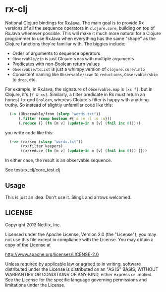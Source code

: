 # rx-clj

Notional Clojure bindings for [RxJava](https://github.com/Netflix/RxJava). The main goal is to provide Rx versions of all the sequence operators in `clojure.core`, building on top of RxJava whenever possible. This will make it much more natural for a Clojure programmer to use RxJava when everything has the same "shape" as the Clojure functions they're familiar with. The biggies include:

* Order of arguments to sequence operators
* `Observable/zip` is just Clojure's `map` with multiple arguments
* Predicates with non-Boolean return values
* `Observable/toList` is just a whimpy version of `clojure.core/into`
* Consistent naming like `Observable/scan` to `reductions`, `Observable/skip` to `drop`, etc.


For example, in RxJava, the signature of `Observable.map` is `[xs f]`, but in Clojure, it's `[f & xs]`. Similarly, a filter predicate in Rx must return an honest-to-god `Boolean`, whereas Clojure's filter is happy with anything truthy. So instead of slightly unfamiliar code like this:

```clojure
  (-> (Observable/from (slurp "words.txt"))
      (.filter (comp boolean #{:a :e :i :o :u}))
      (.reduce {} (fn [m v] (update-in m [v] (fnil inc 0)))))
```

you write code like this:

```clojure
  (->> (rx/seq (slurp "words.txt"))
       (rx/filter keepers)
       (rx/reduce (fn [m v] (update-in m [v] (fnil inc 0))) {}))
```

In either case, the result is an observable sequence.

See test/rx_clj/core_test.clj

## Usage

This is just an idea. Don't use it. Slings and arrows welcomed.

## LICENSE

Copyright 2013 Netflix, Inc.

Licensed under the Apache License, Version 2.0 (the "License");
you may not use this file except in compliance with the License.
You may obtain a copy of the License at

<http://www.apache.org/licenses/LICENSE-2.0>

Unless required by applicable law or agreed to in writing, software
distributed under the License is distributed on an "AS IS" BASIS,
WITHOUT WARRANTIES OR CONDITIONS OF ANY KIND, either express or implied.
See the License for the specific language governing permissions and
limitations under the License.

